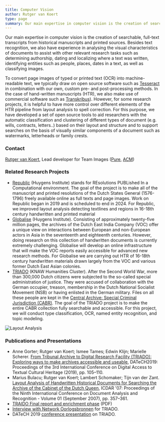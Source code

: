 ```yaml
---
title: Computer Vision
author: Rutger van Koert
type: page
summary: Our main expertise in computer vision is the creation of searchable, full-text transcripts from historical manuscripts and printed sources.
---
```

Our main expertise in computer vision is the creation of searchable, full-text transcripts from historical manuscripts and printed sources. Besides text recognition, we also have experience in analysing the visual characteristics of documents to assist with other relevant research tasks such as determining authorship, dating and localizing where a text was written, identifying entities such as people, places, dates in a text, as well as classifying images.

To convert page images of typed or printed text (OCR) into machine-readable text, we typically draw on open source software such as [Tesseract](https://github.com/tesseract-ocr/tesseract) in combination with our own, custom pre- and post-processing methods. In the case of hand-written manuscripts (HTR), we also make use of commercial software such as [Transkribus](https://transkribus.eu)). However, for some research projects, it is helpful to have more control over different elements of the HTR pipeline from layout analysis to spell correction. For this purpose, we have developed a set of open source tools to aid researchers with the automatic classification and clustering of different types of document (e.g. wills, contracts, letters..) based on their layout and structure and to support searches on the basis of visually similar components of a document such as watermarks, letterheads or family crests.

### Contact

[Rutger van Koert](mailto:rutger.van.koert@di.huc.knaw.nl), Lead developer for Team Images ([Pure](https://pure.knaw.nl/portal/en/persons/rutger-koert-van), [ACM](https://dl.acm.org/profile/81339533737))

### Related Research Projects

* [Republic](https://en.huygens.knaw.nl/projecten/resoluties-staten-generaal-1576-1796-de-oerbronnen-van-de-parlementaire-democratie/?noredirect=en_GB) (Huygens Institute) stands for REsolutions PUBLished In a Computational environment. The goal of the project is to make all of the manuscript and printed resolutions of the Dutch States General (1576-1796) freely available online as full texts and page images. Work on Republic began in 2019 and is scheduled to end in 2024. For Republic, we improved layout analysis detecting textlines and regions in 16-18th century handwritten and printed material
* [Globalise](https://globalise.huygens.knaw.nl) (Huygens Institute). Consisting of approximately twenty-five million pages, the archives of the Dutch East India Company (VOC) offer a unique view on interactions between European and non-European actors in Asia in the seventeenth and eighteenth centuries. However, doing research on this collection of handwritten documents is currently extremely challenging. Globalise will develop an online infrastructure that will make the VOC reports easily accessible for advanced new research methods. For Globalise we are carrying out HTR of 16-18th century handwritten materials drawn largely from the VOC and various former Dutch East Asian colonies.
* [TRIADO](https://www.oorlogsbronnen.nl/nieuws/veelbelovende-resultaten-onderzoek-naar-digitaal-doorzoekbaar-maken-cabr) (KNAW Humanities Cluster). After the Second World War, more than 300,000 Dutch citizens were subjected to the so-called special administration of justice. They were accused of collaboration with the German occupier, treason, membership in the Dutch National Socialist Movement (NSB) or having enlisted in the German military. Files on all these people are kept in the [Central Archive: Special Criminal Jurisdiction (CABR)](https://www.nationaalarchief.nl/onderzoeken/zoekhulpen/tweede-wereldoorlog-centraal-archief-bijzondere-rechtspleging-cabr). The goal of the TRIADO project is to make the entire CABR collection fully searchable and accessible. For this project, we will conduct type classification, OCR, named entity recognition, and topic modeling.

![Layout Analysis](/images/htr-layout-analysis2.png)

### Publications and Presentations

* Anne Gorter; Rutger van Koert; Ismee Tames; Edwin Klijn; Marielle Scherer. [From Tribunal Archive to Digital Research Facility (TRIADO): Exploring ways to make archives accessible and useable](https://doi.org/10.1145/3322905.3322906), DATeCH2019: Proceedings of the 3rd International Conference on Digital Access to Textual Cultural Heritage (2019), pp. 105–110.
* Marius Bulacu; Rutger van Koert; Lambert Schomaker; Tijn van der Zant. [Layout Analysis of Handwritten Historical Documents for Searching the Archive of the Cabinet of the Dutch Queen](https://dl.acm.org/doi/10.5555/1304595.1304749), ICDAR '07: Proceedings of the Ninth International Conference on Document Analysis and Recognition - Volume 01 (September 2007), pp. 357–361.
* [TRAIDO Final report and enrichment phase](https://www.oorlogsbronnen.nl/sites/default/files/20190517_eindrapportTRIADO%20verrijkingsfase_0.pdf) (PDF)
* [Interview with Network Oorlogsbronnen](https://www.youtube.com/watch?v=yUzs1QP5i08) for TRIADO.
* DATeCH 2019 [conference presentation](https://www.youtube.com/watch?v=Sa0KONYWwVc) on TRIADO.
